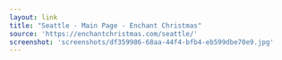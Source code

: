```yaml
---
layout: link
title: "Seattle - Main Page - Enchant Christmas"
source: 'https://enchantchristmas.com/seattle/'
screenshot: 'screenshots/df359986-68aa-44f4-bfb4-eb599dbe70e9.jpg'
---
```


